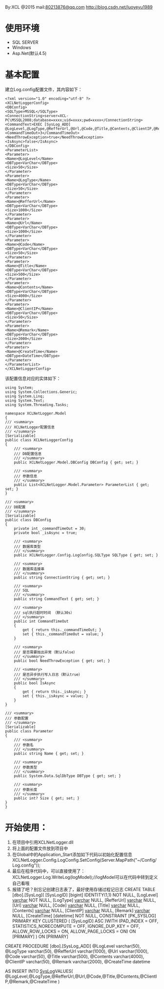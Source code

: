 By:XCL @2015 mail:80213876@qq.com  http://blog.csdn.net/luoyeyu1989
# 使用环境 #
- SQL SERVER
- Windows
- Asp.Net(默认4.5)
# 基本配置 #
建立Log.config配置文件，其内容如下：

    <?xml version="1.0" encoding="utf-8" ?>
    <XCLNetLoggerConfig>
    <DBConfig>
    <SQLType>MSSQL</SQLType>
    <ConnectionString>server=XCL-PC\MSSQL2008;database=xxxx;uid=xxxx;pwd=xxxx</ConnectionString>
    <CommandText>EXEC [SysLog_ADD] @LogLevel,@LogType,@RefferUrl,@Url,@Code,@Title,@Contents,@ClientIP,@Remark,@CreateTime</CommandText>
    <CommandTimeOut>3</CommandTimeOut>
    <NeedThrowException>true</NeedThrowException>
    <IsAsync>false</IsAsync>
    </DBConfig>
    <ParameterList>
    <Parameter>
    <Name>@LogLevel</Name>
    <DBType>VarChar</DBType>
    <Size>50</Size>
    </Parameter>
    <Parameter>
    <Name>@LogType</Name>
    <DBType>VarChar</DBType>
    <Size>50</Size>
    </Parameter>
    <Parameter>
    <Name>@RefferUrl</Name>
    <DBType>VarChar</DBType>
    <Size>1000</Size>
    </Parameter>
    <Parameter>
    <Name>@Url</Name>
    <DBType>VarChar</DBType>
    <Size>1000</Size>
    </Parameter>
    <Parameter>
    <Name>@Code</Name>
    <DBType>VarChar</DBType>
    <Size>50</Size>
    </Parameter>
    <Parameter>
    <Name>@Title</Name>
    <DBType>VarChar</DBType>
    <Size>500</Size>
    </Parameter>
    <Parameter>
    <Name>@Contents</Name>
    <DBType>VarChar</DBType>
    <Size>4000</Size>
    </Parameter>
    <Parameter>
    <Name>@ClientIP</Name>
    <DBType>VarChar</DBType>
    <Size>50</Size>
    </Parameter>
    <Parameter>
    <Name>@Remark</Name>
    <DBType>VarChar</DBType>
    <Size>2000</Size>
    </Parameter>
    <Parameter>
    <Name>@CreateTime</Name>
    <DBType>DateTime</DBType>
    </Parameter>
    </ParameterList>
    </XCLNetLoggerConfig>

该配置信息对应的实体如下：
    
    using System;
    using System.Collections.Generic;
    using System.Linq;
    using System.Text;
    using System.Threading.Tasks;
    
    namespace XCLNetLogger.Model
    {
    /// <summary>
    /// XCLNetLogger配置信息
    /// </summary>
    [Serializable]
    public class XCLNetLoggerConfig
    {
        /// <summary>
        /// DB配置信息
        /// </summary>
        public XCLNetLogger.Model.DBConfig DBConfig { get; set; }

        /// <summary>
        /// 参数信息
        /// </summary>
        public List<XCLNetLogger.Model.Parameter> ParameterList { get; set; }
    }

    /// <summary>
    /// DB配置
    /// </summary>
    [Serializable]
    public class DBConfig
    {
        private int _commandTimeOut = 30;
        private bool _isAsync = true;

        /// <summary>
        /// 数据库类型
        /// </summary>
        public XCLNetLogger.Config.LogConfig.SQLType SQLType { get; set; }

        /// <summary>
        /// 数据库连接串
        /// </summary>
        public string ConnectionString { get; set; }

        /// <summary>
        /// SQL
        /// </summary>
        public string CommandText { get; set; }

        /// <summary>
        /// sql执行超时时间 （默认30s）
        /// </summary>
        public int CommandTimeOut
        {
            get { return this._commandTimeOut; }
            set { this._commandTimeOut = value; }
        }

        /// <summary>
        /// 是否需要抛出异常（默认false）
        /// </summary>
        public bool NeedThrowException { get; set; }

        /// <summary>
        /// 是否异步执行写入日志（默认true）
        /// </summary>
        public bool IsAsync
        {
            get { return this._isAsync; }
            set { this._isAsync = value; }
        }
    }

    /// <summary>
    /// 参数配置
    /// </summary>
    [Serializable]
    public class Parameter
    {
        /// <summary>
        /// 参数名
        /// </summary>
        public string Name { get; set; }

        /// <summary>
        /// 参数类型
        /// </summary>
        public System.Data.SqlDbType DBType { get; set; }

        /// <summary>
        /// 参数长度
        /// </summary>
        public int? Size { get; set; }
    }
    }
# 开始使用： #
1.	在项目中引用XCLNetLogger.dll
2.	将上面的配置文件放到项目中
3.	在Global中的Application_Start添加如下代码以初始化配置信息
XCLNetLogger.Config.LogConfig.SetConfig(Server.MapPath("~/Config/Log.config"));
4.	最后在程序代码中，可以直接使用了：
XCLNetLogger.Log.WriteLog(logModel);//logModel可以在代码中转到定义自己看哦
5.	报错了吧？别忘记创建日志表了，最好使用存储过程记日志
CREATE TABLE [dbo].[SysLog](
	[SysLogID] [bigint] IDENTITY(1,1) NOT NULL,
	[LogLevel] [varchar](50) NOT NULL,
	[LogType] [varchar](50) NULL,
	[RefferUrl] [varchar](1000) NULL,
	[Url] [varchar](1000) NULL,
	[Code] [varchar](50) NULL,
	[Title] [varchar](500) NULL,
	[Contents] [varchar](4000) NULL,
	[ClientIP] [varchar](50) NULL,
	[Remark] [varchar](2000) NULL,
	[CreateTime] [datetime] NOT NULL,
 CONSTRAINT [PK_SYSLOG] PRIMARY KEY CLUSTERED 
(
	[SysLogID] ASC
)WITH (PAD_INDEX  = OFF, STATISTICS_NORECOMPUTE  = OFF, IGNORE_DUP_KEY = OFF, ALLOW_ROW_LOCKS  = ON, ALLOW_PAGE_LOCKS  = ON) ON [PRIMARY]
) ON [PRIMARY]

CREATE PROCEDURE [dbo].[SysLog_ADD]
@LogLevel varchar(50),
@LogType varchar(50),
@RefferUrl varchar(1000),
@Url varchar(1000),
@Code varchar(50),
@Title varchar(500),
@Contents varchar(4000),
@ClientIP varchar(50),
@Remark varchar(2000),
@CreateTime datetime

 AS 
	INSERT INTO [SysLog](
	[LogLevel],[LogType],[RefferUrl],[Url],[Code],[Title],[Contents],[ClientIP],[Remark],[CreateTime]
	)VALUES(
	@LogLevel,@LogType,@RefferUrl,@Url,@Code,@Title,@Contents,@ClientIP,@Remark,@CreateTime
	)
 
